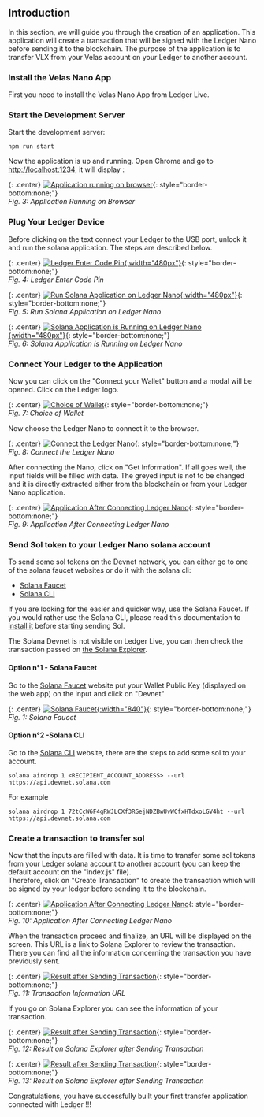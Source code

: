 ## Introduction
In this section, we will guide you through the creation of an application. This application will create a transaction that will be signed with the Ledger Nano before sending it to the blockchain.
The purpose of the application is to transfer VLX from your Velas account on your Ledger to another account.

### Install the Velas Nano App
First you need to install the Velas Nano App from Ledger Live.

### Start the Development Server
Start the development server:

```console
npm run start
```

Now the application is up and running. Open Chrome and go to [http://localhost:1234](http://localhost:1234), it will display :

{: .center}
[![Application running on browser](../images/tutorial-1-velas.png)](../assets/tutorial-1-velas.png){: style="border-bottom:none;"}   
*Fig. 3: Application Running on Browser*

### Plug Your Ledger Device
Before clicking on the text connect your Ledger to the USB port, unlock it and run the solana application.
The steps are described below.

{: .center}
[![Ledger Enter Code Pin](../images/ledgerCodePin.jpg){:width="480px"}](../images/ledgerCodePin.jpg){: style="border-bottom:none;"}   
*Fig. 4: Ledger Enter Code Pin*

{: .center}
[![Run Solana Application on Ledger Nano](../images/ledgerEth.jpg){:width="480px"}](../images/ledgerEth.jpg){: style="border-bottom:none;"}    
*Fig. 5: Run Solana Application on Ledger Nano*

{: .center}
[![Solana Application is Running on Ledger Nano](../images/ledgerReady.jpg){:width="480px"}](../images/ledgerReady.jpg){: style="border-bottom:none;"}    
*Fig. 6: Solana Application is Running on Ledger Nano*


### Connect Your Ledger to the Application
Now you can click on the "Connect your Wallet" button and a modal will be opened.
Click on the Ledger logo.

{: .center}
[![Choice of Wallet](../images/tutorial-1-solana-wallet.png)](../images/tutorial-1-solana-wallet.png){: style="border-bottom:none;"}   
*Fig. 7: Choice of Wallet*

Now choose the Ledger Nano to connect it to the browser.

{: .center}
[![Connect the Ledger Nano](../images/tutorial-1-solana-pairing.png)](../images/tutorial-1-solana-pairing.png){: style="border-bottom:none;"}   
*Fig. 8: Connect the Ledger Nano*

After connecting the Nano, click on "Get Information". If all goes well, the input fields will be filled with data. The greyed input is not to be changed and it is directly extracted either from the blockchain or from your Ledger Nano application.

{: .center}
[![Application After Connecting Ledger Nano](../images/tutorial-1-solana-info.png)](../images/tutorial-1-solana-info.png){: style="border-bottom:none;"}   
*Fig. 9: Application After Connecting Ledger Nano*

### Send Sol token to your Ledger Nano solana account
To send some sol tokens on the Devnet network, you can either go to one of the solana faucet websites or do it with the solana cli:
- [Solana Faucet](https://solfaucet.com/)
- [Solana CLI](https://docs.solana.com/cli/transfer-tokens)

If you are looking for the easier and quicker way, use the Solana Faucet. If you would rather use the Solana CLI, please read this documentation to [install it](https://docs.solana.com/cli) before starting sending Sol.

The Solana Devnet is not visible on Ledger Live, you can then check the transaction passed on [the Solana Explorer](https://explorer.solana.com/?cluster=devnet). 

#### Option n°1 - Solana Faucet
Go to the [Solana Faucet](https://solfaucet.com/) website put your Wallet Public Key (displayed on the web app) on the input and click on "Devnet"

{: .center}
[![Solana Faucet](../images/solana-faucet.png){:width="840"}](../images/solana-faucet.png){: style="border-bottom:none;"}   
*Fig. 1: Solana Faucet*

#### Option n°2 -Solana CLI
Go to the [Solana CLI](https://docs.solana.com/cli/transfer-tokens) website, there are the steps to add some sol to your account.

```console
solana airdrop 1 <RECIPIENT_ACCOUNT_ADDRESS> --url https://api.devnet.solana.com
```
For example
```console
solana airdrop 1 72tCcW6F4gRWJLCXf3RGejNDZBwUvWCfxHTdxoLGV4ht --url https://api.devnet.solana.com
```

### Create a transaction to transfer sol

Now that the inputs are filled with data. It is time to transfer some sol tokens from your Ledger solana account to another account (you can keep the default account on the "index.js" file).  
Therefore, click on "Create Transaction" to create the transaction which will be signed by your ledger before sending it to the blockchain.  

{: .center}
[![Application After Connecting Ledger Nano](../images/tutorial-1-solana-create.png)](../images/tutorial-1-solana-create.png){: style="border-bottom:none;"}   
*Fig. 10: Application After Connecting Ledger Nano*

When the transaction proceed and finalize, an URL will be displayed on the screen. This URL is a link to Solana Explorer to review the transaction.  
There you can find all the information concerning the transaction you have previously sent.

{: .center}
[![Result after Sending Transaction](../images/tutorial-1-solana-transaction.png)](../images/tutorial-1-solana-transaction.png){: style="border-bottom:none;"}   
*Fig. 11: Transaction Information URL*

If you go on Solana Explorer you can see the information of your transaction.

{: .center}
[![Result after Sending Transaction](../images/solana-explorer-1.png)](../images/solana-explorer-1.png){: style="border-bottom:none;"}   
*Fig. 12: Result on Solana Explorer after Sending Transaction*

{: .center}
[![Result after Sending Transaction](../images/solana-explorer-2.png)](../images/solana-explorer-2.png){: style="border-bottom:none;"}   
*Fig. 13: Result on Solana Explorer after Sending Transaction*


Congratulations, you have successfully built your first transfer application connected with Ledger !!!